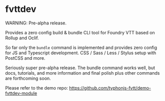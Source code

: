 # fvttdev
WARNING: Pre-alpha release.

Provides a zero config build & bundle CLI tool for Foundry VTT based on Rollup and Oclif.

So far only the `bundle` command is implemented and provides zero config for JS and Typescript development. 
CSS / Sass / Less / Stylus setup with PostCSS and more.

Seriously super pre-alpha release. The bundle command works well, but docs, tutorials, and more information and final 
polish plus other commands are forthcoming soon. 

Please refer to the demo repo:
https://github.com/typhonjs-fvtt/demo-fvttdev-module
